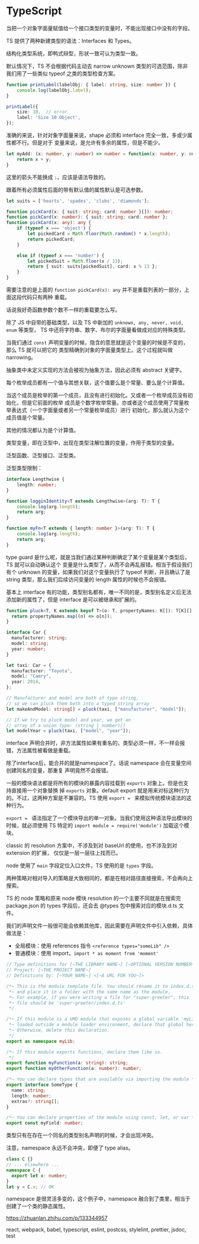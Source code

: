 # TypeScript

当把一个对象字面量赋值给一个接口类型的变量时，不能出现接口中没有的字段。   

TS 提供了两种新建类型的语法：Interfaces 和 Types。    

结构化类型系统，即鸭式辩型，形状一致可认为类型一致。   

默认情况下，TS 不会根据代码主动去 narrow unknown 类型的可选范围，除非我们用了一些类似 typeof
之类的类型检查方案。    

```ts
function printLabel(labelObj: { label: string, size: number }) {
    console.log(labelObj.label);
}

printLabel({
    size: 10,  // error
    label: 'Size 10 Object',
});
```    

准确的来说，针对对象字面量来说，shape 必须和 interface 完全一致，多或少属性都不行。但是对于
变量来说，是允许有多余的属性，但是不能少。   

```ts
let myAdd: (x: number, y: number) => number = function(x: number, y: number): number {
    return x + y;
}
```    

这里的箭头不能换成 `:`，应该是语法导致的。     

跟着所有必须属性后面的带有默认值的属性默认是可选参数。    

```ts
let suits = ['hearts', 'spades', 'clubs', 'diamonds'];

function pickCard(x: { suit: string; card: number }[]): number;
function pickCard(x: number): { suit: string; card: number };
function pickCard(x: any): any {
    if (typeof x === 'object') {
        let pickedCard = Math.floor(Math.random() * x.length);
        return pickedCard;
    }

    else if (typeof x === 'number') {
        let pickedSuit = Math.floor(x / 13);
        return { suit: suits[pickedSuit], card: x % 13 };
    }
}
```     

需要注意的是上面的 `function pickCard(x): any` 并不是重载列表的一部分，上面这段代码只有两种
重载。    

话说我好奇函数参数个数不一样的重载要怎么写。   

除了 JS 中自带的基础类型，以及 TS 中新加的 `unknown, any, never, void, enum` 等类型，
TS 中还将字符串、数字、布尔的字面量看做成对应的特殊类型。    

当我们通过 `const` 声明变量的时候，隐含的意思就是这个变量的时候是不变的，那么 TS 就可以把它的
类型精确到对象的字面量类型上。这个过程就叫做 narrowing。    

抽象类中未定义实现的方法会被视为抽象方法，因此必须有 abstract 关键字。    

每个枚举成员都有一个值与其想关联，这个值要么是个常量、要么是个计算值。   

当这个成员是枚举的第一个成员，且没有进行初始化。又或者一个枚举成员没有初始化，但是它前面的枚举
成员是个数字枚举常量。亦或者这个成员使用了常量枚举表达式（一个字面量或者另一个常量枚举成员）进行
初始化，那么就认为这个成员值是个常量。    

其他的情况都认为是个计算值。   

类型变量，即在泛型中，出现在类型注解位置的变量，作用于类型的变量。   

泛型函数、泛型接口、泛型类。    

泛型类型限制：   

```ts
interface Lengthwise {
    length: number;
}

function logginIdentity<T extends Lengthwise>(arg: T): T {
    console.log(arg.length);
    return arg;
}

function myFn<T extends { length: number }>(arg: T): T {
    console.log(arg.length);
    return arg;
}
```    

type guard 是什么呢，就是当我们通过某种判断确定了某个变量是某个类型后，TS 就可以自动确认这个
变量是什么类型了，从而不会再乱报错。相当于假设我们有个 unknown 的变量，如果我们对这个变量执行了
typeof 判断，并且确认了是 string 类型，那么我们后续访问变量的 length 属性的时候也不会报错。    

基本上 interface 有的功能，类型别名都有，唯一不同的是，类型别名定义后无法添加新的属性了，但是
interface 是可以被继承和扩展的。   

```ts
function pluck<T, K extends keyof T>(o: T, propertyNames: K[]): T[K][] {
  return propertyNames.map((n) => o[n]);
}

interface Car {
  manufacturer: string;
  model: string;
  year: number;
}

let taxi: Car = {
  manufacturer: "Toyota",
  model: "Camry",
  year: 2014,
};

// Manufacturer and model are both of type string,
// so we can pluck them both into a typed string array
let makeAndModel: string[] = pluck(taxi, ["manufacturer", "model"]);

// If we try to pluck model and year, we get an
// array of a union type: (string | number)[]
let modelYear = pluck(taxi, ["model", "year"]);
```     

interface 声明合并时，非方法属性如果有重名的，类型必须一样，不一样会报错，方法属性被看做是重载。   

除了interface后，能合并的就是namespace了。话说 namespace 会在变量空间创建同名的变量，那重复
声明竟然不会报错。   

一般的模块语法都是将所有的模块的暴露内容挂载到 `exports` 对象上。但是也支持直接用一个对象替换
掉 `exports` 对象。default export 就是用来对标这种行为的。不过，这两种方案是不兼容的。TS
使用 `export = ` 来模拟传统模块语法的这种行为。    

`export = ` 语法指定了一个模块导出的单一对象。当我们使用这种语法导出模块的时候，就必须使用
TS 特定的 `import module = require('module')` 加载这个模块。   

classic 的 resolution 方案中，不涉及到对 baseUrl 的使用，也不涉及到对 extension 的扩展，
仅仅是一层一层往上找而已。    

node 使用了 `main` 字段定位入口文件，TS 使用的是 `types` 字段。     

两种策略对相对导入的策略是大致相同的，都是在相对路径直接搜索，不会再向上搜索。   

TS 的 node 策略和原来 node 模块 resolution 的一个主要不同就是在搜索完 package.json 的 types
字段后，还会去 @types 包中搜索对应的模块.d.ts 文件。    

我们的声明文件一般很可能会依赖其他库，因此需要在声明文件中引入依赖，具体做法是：   

- 全局模块：使用 references 指令 `<reference types="someLib" />`
- 普通模块：使用 import，`import * as moment from 'moment'`    


```ts
// Type definitions for [~THE LIBRARY NAME~] [~OPTIONAL VERSION NUMBER~]
// Project: [~THE PROJECT NAME~]
// Definitions by: [~YOUR NAME~] <[~A URL FOR YOU~]>

/*~ This is the module template file. You should rename it to index.d.ts
 *~ and place it in a folder with the same name as the module.
 *~ For example, if you were writing a file for "super-greeter", this
 *~ file should be 'super-greeter/index.d.ts'
 */

/*~ If this module is a UMD module that exposes a global variable 'myLib' when
 *~ loaded outside a module loader environment, declare that global here.
 *~ Otherwise, delete this declaration.
 */
export as namespace myLib;

/*~ If this module exports functions, declare them like so.
 */
export function myFunction(a: string): string;
export function myOtherFunction(a: number): number;

/*~ You can declare types that are available via importing the module */
export interface SomeType {
  name: string;
  length: number;
  extras?: string[];
}

/*~ You can declare properties of the module using const, let, or var */
export const myField: number;
```    

类型只有在存在一个同名的类型别名声明的时候，才会出现冲突。    

注意，namespace 永远不会冲突，即便了 type alias。    

```ts
class C {}
// ... elsewhere ...
namespace C {
  export let x: number;
}
let y = C.x; // OK
```     

namespace 是很灵活多变的，这个例子中，namespace 融合到了类里，相当于创建了一个类的静态属性。    

https://zhuanlan.zhihu.com/p/133344957


react, webpack, babel, typescript, eslint, postcss, stylelint, prettier,
jsdoc, test